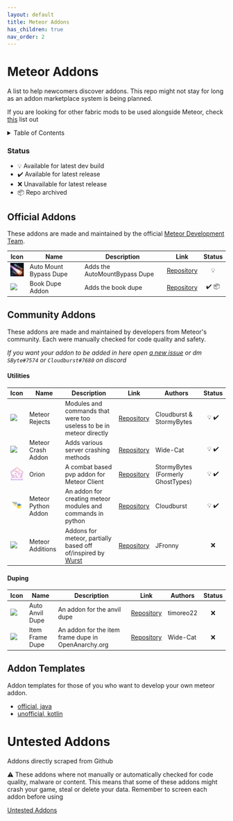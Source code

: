 ```yaml
---
layout: default
title: Meteor Addons
has_children: true
nav_order: 2
---
```


# Meteor Addons

A list to help newcomers discover addons.
This repo might not stay for long as an addon marketplace system is being planned.

If you are looking for other fabric mods to be used alongside Meteor, check [this](/MeteorAdditionals.md) list out

<!-- START doctoc generated TOC please keep comment here to allow auto update -->
<!-- DON'T EDIT THIS SECTION, INSTEAD RE-RUN doctoc TO UPDATE -->
<details>
<summary>Table of Contents</summary>

  - [Official Addons](#official-addons)
  - [Community Addons](#community-addons)
      - [Utilities](#utilities)
      - [Duping](#duping)
  - [Addon Templates](#addon-templates)
- [Untested Addons](#untested-addons)

</details>
<!-- END doctoc generated TOC please keep comment here to allow auto update -->

### Status
- 💡 Available for latest dev build
- ✔️ Available for latest release
- ❌ Unavailable for latest release
- 📦 Repo archived

## Official Addons

These addons are made and maintained by the official [Meteor Development Team](https://github.com/MeteorDevelopment).

| Icon | Name | Description | Link | Status |
| --- | ---- | ----------- | -------- | :---: |
|<img src="https://github.com/MeteorDevelopment/meteor-mbd-addon/blob/main/src/main/resources/assets/mbd/icon.png?raw=true" width="32px">| Auto Mount Bypass Dupe | Adds the AutoMountBypass Dupe | [Repository](https://github.com/MeteorDevelopment/meteor-mbd-addon) | 💡 |
|<img src="https://github.com/MeteorDevelopment/meteor-book-dupe-addon/blob/main/src/main/resources/assets/bookdupe/icon.png?raw=true" width="32px">| Book Dupe Addon | Adds the book dupe | [Repository](https://github.com/MeteorDevelopment/meteor-book-dupe-addon) | ✔️ 📦 |

## Community Addons

These addons are made and maintained by developers from Meteor's community.
Each were manually checked for code quality and safety.

*If you want your addon to be added in here open [a new issue](https://github.com/AntiCope/meteor-lists/issues/new?assignees=&labels=addon&template=addon_verification.yml&title=Addon+Verification) or dm `SByte#7574` or `Cloudburst#7680` on discord*

#### Utilities
| Icon | Name | Description | Link | Authors | Status |
| --- | ---- | ----------- | ---- | ------- | :---: |
|<img src='https://github.com/AntiCope/meteor-rejects/blob/master/src/main/resources/assets/rejects/icon.png?raw=true' width="32px">| Meteor Rejects | Modules and commands that were too useless to be in meteor directly | [Repository](https://github.com/AntiCope/meteor-rejects) | Cloudburst & StormyBytes | 💡 ✔️ |
|<img src='https://github.com/Wide-Cat/meteor-crash-addon/blob/main/src/main/resources/assets/meteorcrashaddon/icon.png?raw=true' width="32px">| Meteor Crash Addon | Adds various server crashing methods | [Repository](https://github.com/Wide-Cat/meteor-crash-addon) | Wide-Cat | 💡 ✔️ |
|<img src='https://github.com/AntiCope/orion/raw/main/src/main/resources/assets/orion/icon.png?raw=true' width="32px">| Orion | A combat based pvp addon for Meteor Client | [Repository](https://github.com/AntiCope/orion) | StormyBytes (Formerly GhostTypes) | 💡 ✔️ |
|<img src='https://github.com/AntiCope/meteor-python-addon/blob/main/src/main/resources/assets/pythonaddon/icon.png?raw=true' width="32px">| Meteor Python Addon | An addon for creating meteor modules and commands in python | [Repository](https://github.com/AntiCope/meteor-python-addon) | Cloudburst | 💡 ✔️ |
|<img src='https://github.com/AntiCope/meteor-lists/raw/master/resources/unknown_icon.png?raw=true' width="32px">| Meteor Additions | Addons for meteor, partially based off of/inspired by [Wurst](https://github.com/Wurst-Imperium/Wurst7) | [Repository](https://github.com/JFronny/MeteorAdditions) | JFronny | ❌ |

#### Duping
| Icon | Name | Description | Link | Authors | Status |
| --- | ---- | ----------- | ---- | ------- | :-------: |
|<img src='https://github.com/timoreo22/auto-anvil-dupe/blob/main/src/main/resources/assets/autodupe/icon.png?raw=true' width="32px">| Auto Anvil Dupe | An addon for the anvil dupe | [Repository](https://github.com/timoreo22/auto-anvil-dupe) | timoreo22 | ❌ |
|<img src='https://github.com/Wide-Cat/item-frame-dupe-addon/blob/main/src/main/resources/assets/template/icon.png?raw=true' width="32px">| Item Frame Dupe | An addon for the item frame dupe in OpenAnarchy.org | [Repository](https://github.com/Wide-Cat/item-frame-dupe-addon) | Wide-Cat | ❌ |

## Addon Templates

Addon templates for those of you who want to develop your own meteor addon.

- [official, java](https://github.com/MeteorDevelopment/meteor-addon-template)
- [unofficial, kotlin](https://github.com/ChaotenHG/meteor-kotlin-addon-template)


# Untested Addons
Addons directly scraped from Github

<div class="text-yellow-200">
⚠ These addons where not manually or automatically checked for code quality, malware or content. This means that some of these addons might crash your game, steal or delete your data. Remember to screen each addon before using
</div>

[Untested Addons](addons/UnverifiedAddons.md)
